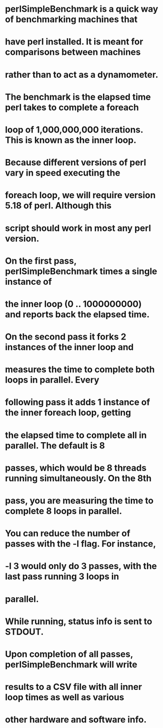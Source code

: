 # 	perlSimpleBenchmark is a quick way of benchmarking machines that
# 	have perl installed.  It is meant for comparisons between machines
# 	rather than to act as a dynamometer.
# 
# 	The benchmark is the elapsed time perl takes to complete a foreach
# 	loop of  1,000,000,000 iterations.  This is known as the inner loop.
# 
# 	Because different versions of perl vary in speed executing the
# 	foreach loop, we will require version 5.18 of perl.  Although this
# 	script should work in most any perl version.
# 
# 	On the first pass, perlSimpleBenchmark times a single instance of
# 	the inner loop (0 .. 1000000000) and reports back the elapsed time. 
# 	On the second pass it forks 2 instances of the inner loop and
# 	measures the time to complete both loops in parallel.  Every
# 	following pass it adds 1 instance of the inner foreach loop, getting
# 	the elapsed time to complete all in parallel.   The default is 8
# 	passes, which would be 8 threads running simultaneously.  On the 8th
# 	pass, you are measuring the time to complete 8 loops in parallel. 
# 	You can reduce the number of passes with the -l flag.  For instance,
# 	-l 3 would only do 3 passes, with the last pass running 3 loops in
# 	parallel.
# 
# 	While running, status info is sent to STDOUT.
# 
# 	Upon completion of all passes, perlSimpleBenchmark will write
# 	results to a CSV file with all inner loop times as well as various
# 	other hardware and software info.
